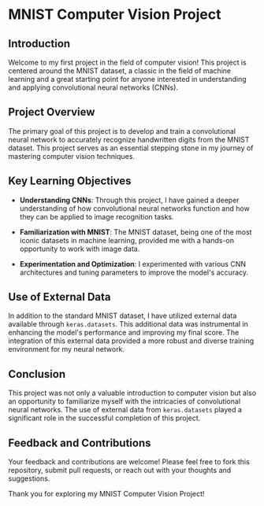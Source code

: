 # MNIST Computer Vision Project

## Introduction

Welcome to my first project in the field of computer vision! This project is centered around the MNIST dataset, a classic in the field of machine learning and a great starting point for anyone interested in understanding and applying convolutional neural networks (CNNs).

## Project Overview

The primary goal of this project is to develop and train a convolutional neural network to accurately recognize handwritten digits from the MNIST dataset. This project serves as an essential stepping stone in my journey of mastering computer vision techniques.

## Key Learning Objectives

- **Understanding CNNs**: Through this project, I have gained a deeper understanding of how convolutional neural networks function and how they can be applied to image recognition tasks.
  
- **Familiarization with MNIST**: The MNIST dataset, being one of the most iconic datasets in machine learning, provided me with a hands-on opportunity to work with image data.

- **Experimentation and Optimization**: I experimented with various CNN architectures and tuning parameters to improve the model's accuracy.

## Use of External Data

In addition to the standard MNIST dataset, I have utilized external data available through `keras.datasets`. This additional data was instrumental in enhancing the model's performance and improving my final score. The integration of this external data provided a more robust and diverse training environment for my neural network.

## Conclusion

This project was not only a valuable introduction to computer vision but also an opportunity to familiarize myself with the intricacies of convolutional neural networks. The use of external data from `keras.datasets` played a significant role in the successful completion of this project.

## Feedback and Contributions

Your feedback and contributions are welcome! Please feel free to fork this repository, submit pull requests, or reach out with your thoughts and suggestions.

Thank you for exploring my MNIST Computer Vision Project!
